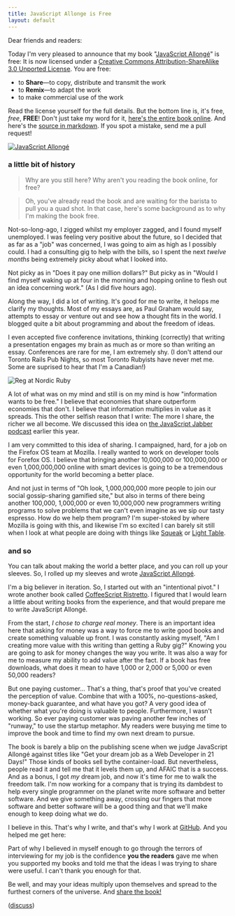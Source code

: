 ```yaml
---
title: JavaScript Allonge is Free
layout: default
---
```


Dear friends and readers:

Today I'm very pleased to announce that my book "[JavaScript Allongé](https://leanpub.com/javascript-allonge)" is free: It is now licensed under a [Creative Commons Attribution-ShareAlike 3.0 Unported License](http://creativecommons.org/licenses/by-sa/3.0/deed.en_US). You are free:

* to **Share**—to copy, distribute and transmit the work
* to **Remix**—to adapt the work
* to make commercial use of the work

Read the license yourself for the full details. But the bottom line is, it's free, *free*, **FREE**! Don't just take my word for it, [here's the entire book online](https://leanpub.com/javascript-allonge/read). And here's the [source in markdown](https://github.com/raganwald/javascript-allonge). If you spot a mistake, send me a pull request!

[![JavaScript Allongé](http://i.minus.com/iW2E1A8M5UWe6.jpeg)](https://leanpub.com/javascript-allonge/read)

### a little bit of history

>  Why are you still here? Why aren't you reading the book online, for free?

> Oh, you've already read the book and are waiting for the barista to pull you a quad shot. In that case, here's some background as to why I'm making the book free.

Not-so-long-ago, I zigged whilst my employer zagged, and I found myself unemployed. I was feeling very positive about the future, so I decided that as far as a "job" was concerned, I was going to aim as high as I possibly could. I had a consulting gig to help with the bills, so I spent the next *twelve months* being extremely picky about what I looked into.

Not picky as in "Does it pay one million dollars?" But picky as in "Would I find myself waking up at four in the morning and hopping online to flesh out an idea concerning work." (As I did five hours ago).

Along the way, I did a lot of writing. It's good for me to write, it helops me clarify my thoughts. Most of my essays are, as Paul Graham would say, attempts to essay or venture out and see how a thought fits in the world. I blogged quite a bit about programming and about the freedom of ideas.

I even accepted five conference invitations, thinking (correctly) that writing a presentation engages my brain as much as or more so than writing an essay. Conferences are rare for me, I am extremely shy. (I don't attend our Toronto Rails Pub Nights, so most Toronto Rubyists have never met me. Some are suprised to hear that I'm a Canadian!)

![Reg at Nordic Ruby](http://farm4.staticflickr.com/3767/9023803415_37737ca9f2_h.jpg)

A lot of what was on my mind and still is on my mind is how "information wants to be free." I believe that economies that share outperform economies that don't. I believe that information multiplies in value as it spreads. This the other selfish reason that I write: The more I share, the richer we all become. We discussed this idea on [the JavaScript Jabber podcast](http://javascriptjabber.com/070-jsj-book-club-javascript-allonge-with-reginald-braithwaite/) earlier this year.

I am very committed to this idea of sharing. I campaigned, hard, for a job on the Firefox OS team at Mozilla. I really wanted to work on developer tools for Forefox OS. I believe that bringing another 10,000,000 or 100,000,000 or even 1,000,000,000 online with smart devices is going to be a tremendous opportunity for the world becoming a better place.

And not just in terms of "Oh look, 1,000,000,000 more people to join our social gossip-sharing gamified site," but also in terms of there being another 100,000, 1,000,000 or even 10,000,000 new programmers writing programs to solve problems that we can't even imagine as we sip our tasty espresso. How do we help them program? I'm super-stoked by where Mozilla is going with this, and likewise I'm so excited I can barely sit still when I look at what people are doing with things like [Squeak](http://squeak.org/) or [Light Table](http://www.chris-granger.com/2012/04/12/light-table---a-new-ide-concept/).

### and so

You can talk about making the world a better place, and you can roll up your sleeves. So, I rolled up my sleeves and wrote [JavaScript Allongé](https://leanpub.com/javascript-allonge/read).

I'm a big believer in iteration. So, I started out with an "intentional pivot." I wrote another book called [CoffeeScript Ristretto](https://leanpub.com/coffeescript-ristretto/read). I figured that I would learn a little about writing books from the experience, and that would prepare me to write JavaScript Allongé.

From the start, *I chose to charge real money*. There is an important idea here that asking for money was a way to force me to write good books and create something valuable up front. I was constantly asking myself, "Am I creating more value with this writing than getting a Ruby gig?" Knowing you are going to ask for money changes the way you write. It was also a way for me to measure my ability to add value after the fact. If a book has free downloads, what does it mean to have 1,000 or 2,000 or 5,000 or even 50,000 readers?

But one paying customer... That's a thing, that's proof that you've created the perception of value. Combine that with a 100%, no-questions-asked, money-back guarantee, and what have you got? A very good idea of whether what you're doing is valuable to people. Furthermore, I wasn't working. So ever paying customer was paving another few inches of "runway," to use the startup metaphor. My readers were busying me time to improve the book and time to find my own next dream to pursue.

The book is barely a blip on the publishing scene when we judge JavaScript Allongé against titles like "Get your dream job as a Web Developer in 21 Days!" Those kinds of books sell bythe container-load. But nevertheless, people read it and tell me that it levels them up, and AFAIC that is a success. And as a bonus, I got *my* dream job, and now it's time for me to walk the freedom talk. I'm now working for a company that is trying its dambdest to help every single programmer on the planet write more software and better software. And we give something away, crossing our fingers that more software and better software will be a good thing and that we'll make enough to keep doing what we do.

I believe in this. That's why I write, and that's why I work at [GitHub](https://github.com). And you helped me get here:

Part of why I believed in myself enough to go through the terrors of interviewing for my job is the confidence **you the readers** gave me when you supported my books and told me that the ideas I was trying to share were useful. I can't thank you enough for that.

Be well, and may your ideas multiply upon themselves and spread to the furthest corners of the universe. And [share the book!](https://leanpub.com/javascript-allonge/read)

([discuss](https://news.ycombinator.com/item?id=6476337))